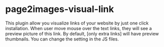page2images-visual-link
=======================

This plugin allow you visualize links of your website by just one click installation. When user move mouse over the text links, they will see a preview picture of this link. By default, [only extra links] will have preview thumbnails. You can change the setting in the JS files.
